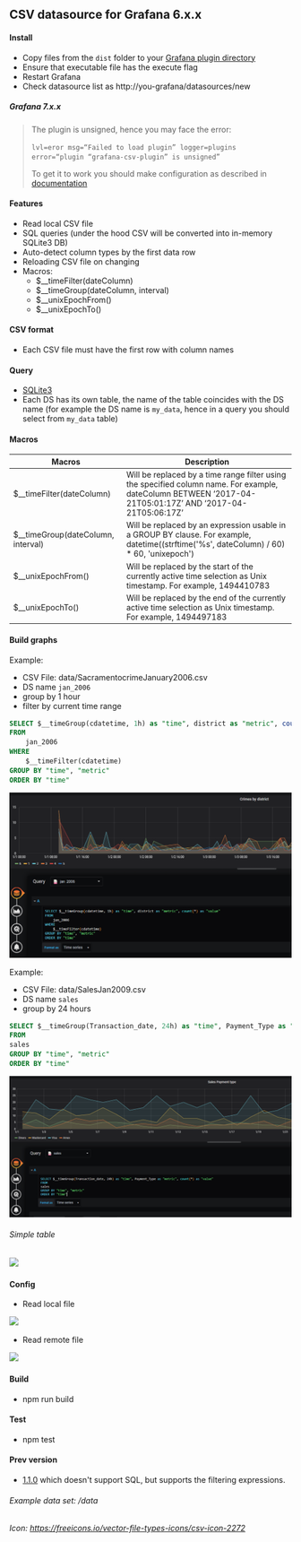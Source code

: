 ## CSV datasource for Grafana 6.x.x

#### Install
- Copy files from the `dist` folder to your [Grafana plugin directory](https://grafana.com/docs/grafana/latest/plugins/installation/#grafana-plugin-directory)
- Ensure that executable file has the execute flag
- Restart Grafana
- Check datasource list as http://you-grafana/datasources/new

##### Grafana 7.x.x
> The plugin is unsigned, hence you may face the error:
>
> `lvl=eror msg=“Failed to load plugin” logger=plugins error=“plugin “grafana-csv-plugin” is unsigned”`
>
> To get it to work you should make configuration as described in [documentation](https://grafana.com/docs/grafana/latest/installation/configuration/#allow-loading-unsigned-plugins)

#### Features
- Read local CSV file
- SQL queries (under the hood CSV will be converted into in-memory SQLite3 DB)
- Auto-detect column types by the first data row
- Reloading CSV file on changing
- Macros:
  * $__timeFilter(dateColumn)
  * $__timeGroup(dateColumn, interval)
  * $__unixEpochFrom()
  * $__unixEpochTo()

#### CSV format
- Each CSV file must have the first row with column names

#### Query
- [SQLite3](https://www.sqlite.org/index.html)
- Each DS has its own table, the name of the table coincides with the DS name (for example the DS name is `my_data`, hence in a query you should select from `my_data` table)

#### Macros

| Macros                             | Description                               |
|------------------------------------|-------------------------------------------|
| $__timeFilter(dateColumn)          | Will be replaced by a time range filter using the specified column name. For example, dateColumn BETWEEN ‘2017-04-21T05:01:17Z’ AND ‘2017-04-21T05:06:17Z’ |
| $__timeGroup(dateColumn, interval) | Will be replaced by an expression usable in a GROUP BY clause. For example, datetime((strftime('%s', dateColumn) / 60) * 60, 'unixepoch') |
| $__unixEpochFrom()                 | Will be replaced by the start of the currently active time selection as Unix timestamp. For example, 1494410783 |
| $__unixEpochTo()                   | Will be replaced by the end of the currently active time selection as Unix timestamp. For example, 1494497183 |

#### Build graphs

Example:

- CSV File: data/SacramentocrimeJanuary2006.csv
- DS name `jan_2006`
- group by 1 hour
- filter by current time range

```sql
SELECT $__timeGroup(cdatetime, 1h) as "time", district as "metric", count(*) as "value"
FROM
    jan_2006
WHERE
    $__timeFilter(cdatetime)
GROUP BY "time", "metric"
ORDER BY "time"
```

![](./doc/image/graph.png)


Example:

- CSV File: data/SalesJan2009.csv
- DS name `sales`
- group by 24 hours

```sql
SELECT $__timeGroup(Transaction_date, 24h) as "time", Payment_Type as "metric", count(*) as "value"
FROM
sales
GROUP BY "time", "metric"
ORDER BY "time"
```

![](./doc/image/graph2.png)

###### Simple table

![](./doc/image/grid.png)

#### Config
- Read local file

![](./doc/image/config_local.png)

- Read remote file

![](./doc/image/config_sftp.png)

#### Build
- npm run build

#### Test
- npm test

#### Prev version
- [1.1.0](https://github.com/paveldanilin/grafana-csv-plugin/tree/1.1.0) which doesn't support SQL, but supports the filtering expressions.


###### Example data set: /data
###### Icon: https://freeicons.io/vector-file-types-icons/csv-icon-2272
